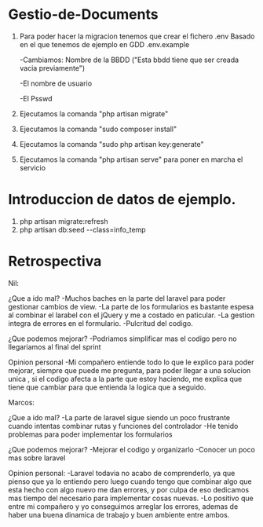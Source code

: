 # Gestio-de-Documents
1. Para poder hacer la migracion tenemos que crear el fichero .env Basado en el que tenemos de ejemplo en GDD .env.example

	-Cambiamos: Nombre de la BBDD ("Esta bbdd tiene que ser creada vacia previamente")

	-El nombre de usuario

	-El Psswd
    
2. Ejecutamos la comanda "php artisan migrate"
3. Ejecutamos la comanda "sudo composer install"
4. Ejecutamos la comanda "sudo php artisan key:generate"
5. Ejecutamos la comanda "php artisan serve" para poner en marcha el servicio

# Introduccion de datos de ejemplo.
1. php artisan migrate:refresh
2. php artisan db:seed --class=info_temp


# Retrospectiva
Nil:

¿Que a ido mal?
    -Muchos baches en la parte del laravel para poder gestionar cambios de view.
    -La parte de los formularios es bastante espesa al combinar el larabel con el jQuery y me a costado en paticular.
    -La gestion integra de errores en el formulario.
    -Pulcritud del codigo.
    
¿Que podemos mejorar?
    -Podriamos simplificar mas el codigo pero no llegariamos al final del sprint

Opinion personal
    -Mi compañero entiende todo lo que le explico para poder mejorar,
        siempre que puede me pregunta, para poder llegar a una solucion unica ,
        si el codigo afecta a la parte que estoy haciendo,
        me explica que tiene que cambiar para que entienda la logica que a seguido.

Marcos:

¿Que a ido mal?
    -La parte de laravel sigue siendo un poco frustrante cuando intentas combinar rutas y funciones del controlador
    -He tenido problemas para poder implementar los formularios


¿Que podemos mejorar?
    -Mejorar el codigo y organizarlo
    -Conocer un poco mas sobre laravel



Opinion personal:
-Laravel todavia no acabo de comprenderlo, ya que pienso que ya lo entiendo pero luego cuando tengo que combinar algo que esta hecho con algo nuevo me dan errores, y por culpa de eso dedicamos mas tiempo del necesario para implementar cosas nuevas.
-Lo positivo que entre mi compañero y yo conseguimos arreglar los errores, ademas de haber una buena dinamica de trabajo y buen ambiente entre ambos.